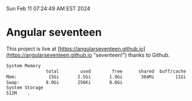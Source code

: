 Sun Feb 11 07:24:49 AM EST 2024

# Angular seventeen


This project is live at [https://angularseventeen.github.io](https://angularseventeen.github.io "seventeen!") thanks to Github.

```bash
System Memory
               total        used        free      shared  buff/cache   available
Mem:            15Gi       2.5Gi       1.9Gi       304Mi        11Gi        12Gi
Swap:          8.0Gi       256Ki       8.0Gi
System Storage
512M	.
```
